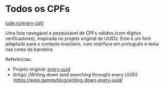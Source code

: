# Todos os CPFs

[lude.rs/every-cpf/](https://lude.rs/every-cpf/)

Uma lista navegável e pesquisável de CPFs válidos (com dígitos verificadores), inspirada no projeto original de UUIDs. Este é um fork adaptado para o contexto brasileiro, com interface em português e tema nas cores da bandeira.

Referências:
- Projeto original: [every-uuid](https://github.com/nolenroyalty/every-uuid)
- Artigo: [Writing down (and searching through) every UUID](https://eieio.games/blog/writing-down-every-uuid/